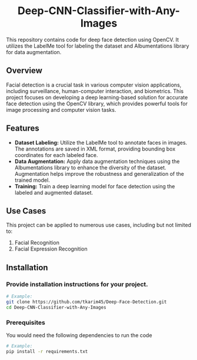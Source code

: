 <h1 align="center">Deep-CNN-Classifier-with-Any-Images</h1>

This repository contains code for deep face detection using OpenCV. It utilizes the LabelMe tool for labeling the dataset and Albumentations library for data augmentation.

## Overview

Facial detection is a crucial task in various computer vision applications, including surveillance, human-computer interaction, and biometrics. This project focuses on developing a deep learning-based solution for accurate face detection using the OpenCV library, which provides powerful tools for image processing and computer vision tasks.

## Features

- **Dataset Labeling:** Utilize the LabelMe tool to annotate faces in images. The annotations are saved in XML format, providing bounding box coordinates for each labeled face.
- **Data Augmentation:** Apply data augmentation techniques using the Albumentations library to enhance the diversity of the dataset. Augmentation helps improve the robustness and generalization of the trained model.
- **Training:** Train a deep learning model for face detection using the labeled and augmented dataset. 

## Use Cases

This project can be applied to numerous use cases, including but not limited to:

1. Facial Recognition
2. Facial Expression Recognition

## Installation

### Provide installation instructions for your project.

```bash
# Example:
git clone https://github.com/tkarim45/Deep-Face-Detection.git
cd Deep-CNN-Classifier-with-Any-Images
```

### Prerequisites

You would need the following dependencies to run the code

```bash
# Example:
pip install -r requirements.txt
```

